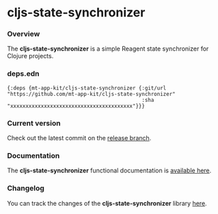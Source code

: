 
# cljs-state-synchronizer

### Overview

The <strong>cljs-state-synchronizer</strong> is a simple Reagent state synchronizer for Clojure projects.

### deps.edn

```
{:deps {mt-app-kit/cljs-state-synchronizer {:git/url "https://github.com/mt-app-kit/cljs-state-synchronizer"
                                            :sha     "xxxxxxxxxxxxxxxxxxxxxxxxxxxxxxxxxxxxxxxx"}}}
```

### Current version

Check out the latest commit on the [release branch](https://github.com/mt-app-kit/cljs-state-synchronizer/tree/release).

### Documentation

The <strong>cljs-state-synchronizer</strong> functional documentation is [available here](https://mt-app-kit.github.io/cljs-state-synchronizer).

### Changelog

You can track the changes of the <strong>cljs-state-synchronizer</strong> library [here](CHANGES.md).
